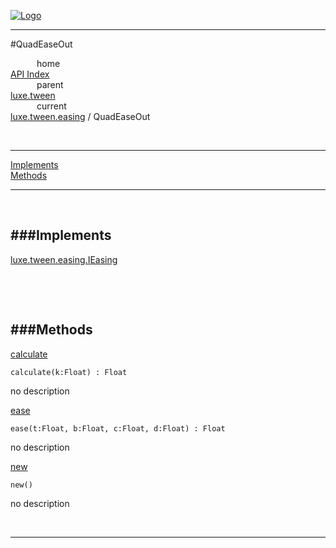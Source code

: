 
[![Logo](../../../../images/logo.png)](../../../../index.html)

---

#QuadEaseOut


&emsp;&emsp;&emsp;home   
[API Index](../../../../api/index.html#luxe.tween)   
&emsp;&emsp;&emsp;parent    
[luxe.tween](../)     
&emsp;&emsp;&emsp;current    
[luxe.tween.easing](./) / QuadEaseOut

<br/>

---


[Implements](#Implements)   
[Methods](#Methods)   


---

&nbsp;   

<a class="lift" name="Implements" ></a>
###Implements   
---
<a class="lift" name="luxe.tween.easing.IEasing" href="{{{rel_path}}}api/luxe/tween/easing/IEasing.html">luxe.tween.easing.IEasing</a>

&nbsp;   

&nbsp;   

<a class="lift" name="Methods" ></a>
###Methods   
---
<a class="lift" name="calculate" href="#calculate">calculate</a>



`calculate(k:Float) : Float`

<span class="small_desc_flat"> no description </span>   

<a class="lift" name="ease" href="#ease">ease</a>



`ease(t:Float, b:Float, c:Float, d:Float) : Float`

<span class="small_desc_flat"> no description </span>   

<a class="lift" name="new" href="#new">new</a>



`new() `

<span class="small_desc_flat"> no description </span>   



&nbsp;
&nbsp;
&nbsp;

---  


&nbsp;   
&nbsp;   